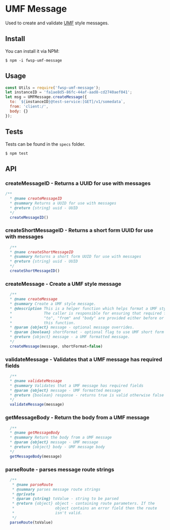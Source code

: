 # UMF Message
Used to create and validate [UMF](https://github.com/cjus/umf) style messages.

## Install
You can install it via NPM:

```shell
$ npm -i fwsp-umf-message
```

## Usage

```javascript
const Utils = require('fwsp-umf-message');
let instanceID = 'fa1ae8d5-86fc-44af-aad8-cd2740aef041';
let msg = UMFMessage.createMessage({
  to: `${instanceID}@test-service:[GET]/v1/somedata`,
  from: 'client:/',
  body: {}
});
```

## Tests

Tests can be found in the `specs` folder.

```shell
$ npm test
```

## API

### createMessageID - Returns a UUID for use with messages

```javascript
/**
  * @name createMessageID
  * @summary Returns a UUID for use with messages
  * @return {string} uuid - UUID
  */
  createMessageID()
```

### createShortMessageID - Returns a short form UUID for use with messages

```javascript
  /**
  * @name createShortMessageID
  * @summary Returns a short form UUID for use with messages
  * @return {string} uuid - UUID
  */
  createShortMessageID()
```

### createMessage - Create a UMF style message

```javascript
  /**
  * @name createMessage
  * @summary Create a UMF style message.
  * @description This is a helper function which helps format a UMF style message.
  *              The caller is responsible for ensuring that required fields such as
  *              "to", "from" and "body" are provided either before or after using
  *              this function.
  * @param {object} message - optional message overrides.
  * @param {boolean} shortFormat - optional flag to use UMF short form syntax.
  * @return {object} message - a UMF formatted message.
  */
  createMessage(message, shortFormat=false)
```

### validateMessage - Validates that a UMF message has required fields

```javascript
  /**
  * @name validateMessage
  * @summary Validates that a UMF message has required fields
  * @param {object} message - UMF formatted message
  * @return {boolean} response - returns true is valid otherwise false
  */
  validateMessage(message)
```

### getMessageBody - Return the body from a UMF message

```javascript
  /**
  * @name getMessageBody
  * @summary Return the body from a UMF message
  * @param {object} message - UMF message
  * @return {object} body - UMF message body
  */
  getMessageBody(message)
```

### parseRoute - parses message route strings

```javascript
  /**
   * @name parseRoute
   * @summary parses message route strings
   * @private
   * @param {string} toValue - string to be parsed
   * @return {object} object - containing route parameters. If the
   *                  object contains an error field then the route
   *                  isn't valid.
   */
  parseRoute(toValue)
```

